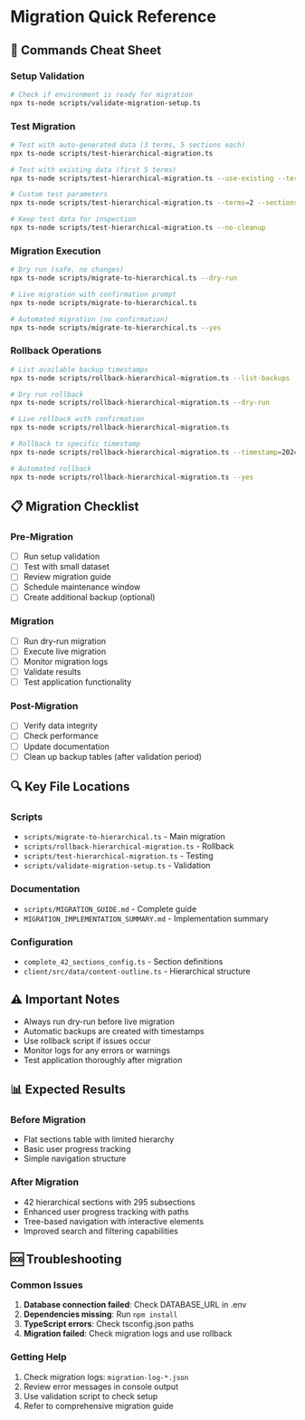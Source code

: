 # Migration Quick Reference

## 🚀 Commands Cheat Sheet

### Setup Validation
```bash
# Check if environment is ready for migration
npx ts-node scripts/validate-migration-setup.ts
```

### Test Migration
```bash
# Test with auto-generated data (3 terms, 5 sections each)
npx ts-node scripts/test-hierarchical-migration.ts

# Test with existing data (first 5 terms)
npx ts-node scripts/test-hierarchical-migration.ts --use-existing --terms=5

# Custom test parameters
npx ts-node scripts/test-hierarchical-migration.ts --terms=2 --sections=8 --items=4

# Keep test data for inspection
npx ts-node scripts/test-hierarchical-migration.ts --no-cleanup
```

### Migration Execution
```bash
# Dry run (safe, no changes)
npx ts-node scripts/migrate-to-hierarchical.ts --dry-run

# Live migration with confirmation prompt
npx ts-node scripts/migrate-to-hierarchical.ts

# Automated migration (no confirmation)
npx ts-node scripts/migrate-to-hierarchical.ts --yes
```

### Rollback Operations
```bash
# List available backup timestamps
npx ts-node scripts/rollback-hierarchical-migration.ts --list-backups

# Dry run rollback
npx ts-node scripts/rollback-hierarchical-migration.ts --dry-run

# Live rollback with confirmation
npx ts-node scripts/rollback-hierarchical-migration.ts

# Rollback to specific timestamp
npx ts-node scripts/rollback-hierarchical-migration.ts --timestamp=2024-01-01T10-30-00-000Z

# Automated rollback
npx ts-node scripts/rollback-hierarchical-migration.ts --yes
```

## 📋 Migration Checklist

### Pre-Migration
- [ ] Run setup validation
- [ ] Test with small dataset
- [ ] Review migration guide
- [ ] Schedule maintenance window
- [ ] Create additional backup (optional)

### Migration
- [ ] Run dry-run migration
- [ ] Execute live migration
- [ ] Monitor migration logs
- [ ] Validate results
- [ ] Test application functionality

### Post-Migration
- [ ] Verify data integrity
- [ ] Check performance
- [ ] Update documentation
- [ ] Clean up backup tables (after validation period)

## 🔍 Key File Locations

### Scripts
- `scripts/migrate-to-hierarchical.ts` - Main migration
- `scripts/rollback-hierarchical-migration.ts` - Rollback
- `scripts/test-hierarchical-migration.ts` - Testing
- `scripts/validate-migration-setup.ts` - Validation

### Documentation
- `scripts/MIGRATION_GUIDE.md` - Complete guide
- `MIGRATION_IMPLEMENTATION_SUMMARY.md` - Implementation summary

### Configuration
- `complete_42_sections_config.ts` - Section definitions
- `client/src/data/content-outline.ts` - Hierarchical structure

## ⚠️ Important Notes

- Always run dry-run before live migration
- Automatic backups are created with timestamps
- Use rollback script if issues occur
- Monitor logs for any errors or warnings
- Test application thoroughly after migration

## 📊 Expected Results

### Before Migration
- Flat sections table with limited hierarchy
- Basic user progress tracking
- Simple navigation structure

### After Migration
- 42 hierarchical sections with 295 subsections
- Enhanced user progress tracking with paths
- Tree-based navigation with interactive elements
- Improved search and filtering capabilities

## 🆘 Troubleshooting

### Common Issues
1. **Database connection failed**: Check DATABASE_URL in .env
2. **Dependencies missing**: Run `npm install`
3. **TypeScript errors**: Check tsconfig.json paths
4. **Migration failed**: Check migration logs and use rollback

### Getting Help
1. Check migration logs: `migration-log-*.json`
2. Review error messages in console output
3. Use validation script to check setup
4. Refer to comprehensive migration guide